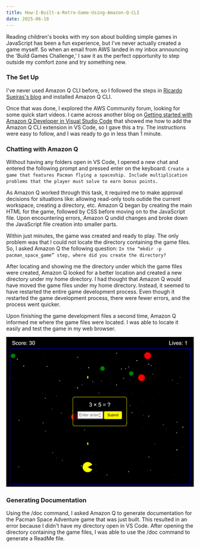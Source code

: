 ```yaml
---
title: How-I-Built-a-Retro-Game-Using-Amazon-Q-CLI
date: 2025-06-18
---
```

Reading children's books with my son about building simple games in JavaScript has been a fun experience, but I've never actually created a game myself. So when an email from AWS landed in my inbox announcing the 'Build Games Challenge,' I saw it as the perfect opportunity to step outside my comfort zone and try something new.

### The Set Up ###
I've never used Amazon Q CLI before, so I followed the steps in [Ricardo Sueiras's blog](https://community.aws/content/2v5PptEEYT2y0lRmZbFQtECA66M/the-essential-guide-to-installing-amazon-q-developer-cli-on-windows?trk=e07eca93-fa2f-4351-b567-f293b83eb635&sc_channel=el_) and installed Amazon Q CLI. 

Once that was done, I explored the AWS Community forum, looking for some quick start videos. I came across another blog on [Getting started with Amazon Q Developer in Visual Studio Code](https://community.aws/content/2fVw1hN4VeTF3qtVSZHfQiQUS16/getting-started-with-amazon-q-developer-in-visual-studio-code) that showed me how to add the Amazon Q CLI extension in VS Code, so I gave this a try. The instructions were easy to follow, and I was ready to go in less than 1 minute.

### Chatting with Amazon Q ###
Without having any folders open in VS Code, I opened a new chat and entered the following prompt and pressed enter on the keyboard:
``Create a game that features Pacman flying a spaceship. Include multiplication problems that the player must solve to earn bonus points.``

As Amazon Q worked through this task, it required me to make approval decisions for situations like: allowing read-only tools outide the current workspace, creating a directory, etc. Amazon Q began by creating the main HTML for the game, followed by CSS before moving on to the JavaScript file. Upon encountering errors, Amazon Q undid changes and broke down the JavaScript file creation into smaller parts. 

Within just minutes, the game was created and ready to play. The only problem was that I could not locate the directory containing the game files. So, I asked Amazon Q the following question:
``In the “mkdir -p pacman_space_game” step, where did you create the directory?``

After locating and showing me the directory under which the game files were created, Amazon Q looked for a better location and created a new directory under my home directory. I had thought that Amazon Q would have moved the game files under my home directory. Instead, it seemed to have restarted the entire game development process. Even though it restarted the game development process, there were fewer errors, and the process went quicker.

Upon finishing the game development files a second time, Amazon Q informed me where the game files were located. I was able to locate it easily and test the game in my web browser.

![Screenshot of player having 1 life left in the Pacman Space Adventure Game with a multiplication problem to solve.](https://github.com/sxp189/pacman_space_game/blob/main/pacman_space_game.png)

### Generating Documentation ###
Using the /doc command, I asked Amazon Q to generate documentation for the Pacman Space Adventure game that was just built. This resulted in an error because I didn't have my directory open in VS Code. After opening the directory containing the game files, I was able to use the /doc command to generate a ReadMe file.
